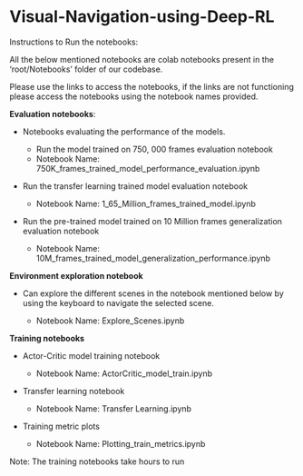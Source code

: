 # Visual-Navigation-using-Deep-RL

Instructions to Run the notebooks: 

All the below mentioned notebooks are colab notebooks present in the ‘root/Notebooks’ folder of our codebase.

Please use the links to access the notebooks, if the links are not functioning please access the notebooks using the notebook names provided.


**Evaluation notebooks**:

- Notebooks evaluating the performance of the models.


	 - Run the model trained on 750, 000 frames evaluation notebook 
	 - Notebook Name: 750K_frames_trained_model_performance_evaluation.ipynb





- Run the transfer learning trained model evaluation notebook 

	- Notebook Name: 1_65_Million_frames_trained_model.ipynb




- Run the pre-trained model trained on 10 Million frames generalization evaluation notebook

	- Notebook Name: 10M_frames_trained_model_generalization_performance.ipynb


**Environment exploration notebook**


- Can explore the different scenes in the notebook mentioned below by using the keyboard to navigate the selected scene.

	- Notebook Name: Explore_Scenes.ipynb



**Training notebooks**


- Actor-Critic model training notebook 

	- Notebook Name: ActorCritic_model_train.ipynb


- Transfer learning notebook 

	- Notebook Name: Transfer Learning.ipynb


- Training metric plots

	- Notebook Name: Plotting_train_metrics.ipynb



Note: The training notebooks take hours to run
